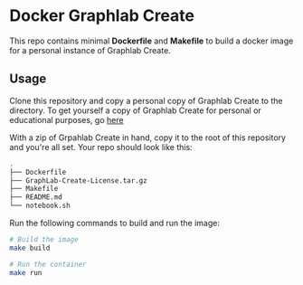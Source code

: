 # Docker Graphlab Create

This repo contains minimal **Dockerfile** and **Makefile** to build a docker image for a personal instance of Graphlab Create.

## Usage
Clone this repository and copy a personal copy of Graphlab Create to the directory. To get yourself a copy of Graphlab Create for personal or educational purposes, go [here](https://dato.com/products/create/)

With a zip of Grpahlab Create in hand, copy it to the root of this repository and you're all set.  Your repo should look like this:

``` bash
.
├── Dockerfile
├── GraphLab-Create-License.tar.gz
├── Makefile
├── README.md
└── notebook.sh
```

Run the following commands to build and run the image:
``` bash
# Build the image
make build
```

``` bash
# Run the container
make run
```

